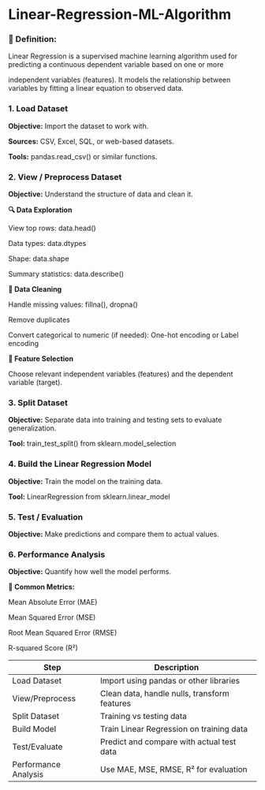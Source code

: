 # Linear-Regression-ML-Algorithm

### 📘 Definition:

Linear Regression is a supervised machine learning algorithm used for predicting a continuous dependent variable based on one or more 

independent variables (features). It models the relationship between variables by fitting a linear equation to observed data.

### 1. Load Dataset

**Objective:** Import the dataset to work with.

**Sources:** CSV, Excel, SQL, or web-based datasets.

**Tools:** pandas.read_csv() or similar functions.

### 2. View / Preprocess Dataset

**Objective:** Understand the structure of data and clean it.

**🔍 Data Exploration**

View top rows: data.head()

Data types: data.dtypes

Shape: data.shape

Summary statistics: data.describe()

**🧹 Data Cleaning**

Handle missing values: fillna(), dropna()

Remove duplicates

Convert categorical to numeric (if needed): One-hot encoding or Label encoding

**📐 Feature Selection**

Choose relevant independent variables (features) and the dependent variable (target).

### 3. Split Dataset

**Objective:** Separate data into training and testing sets to evaluate generalization.

**Tool:** train_test_split() from sklearn.model_selection

### 4. Build the Linear Regression Model

**Objective:** Train the model on the training data.

**Tool:** LinearRegression from sklearn.linear_model

### 5. Test / Evaluation

**Objective:** Make predictions and compare them to actual values.

### 6. Performance Analysis

**Objective:** Quantify how well the model performs.

**📏 Common Metrics:**

Mean Absolute Error (MAE)

Mean Squared Error (MSE)

Root Mean Squared Error (RMSE)

R-squared Score (R²)

| Step                 | Description                                  |
| -------------------- | -------------------------------------------- |
| Load Dataset         | Import using pandas or other libraries       |
| View/Preprocess      | Clean data, handle nulls, transform features |
| Split Dataset        | Training vs testing data                     |
| Build Model          | Train Linear Regression on training data     |
| Test/Evaluate        | Predict and compare with actual test data    |
| Performance Analysis | Use MAE, MSE, RMSE, R² for evaluation        |
